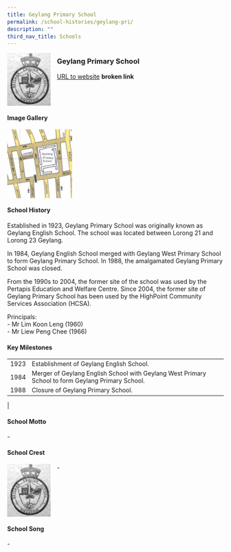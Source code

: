 ```yaml
---
title: Geylang Primary School
permalink: /school-histories/geylang-pri/
description: ""
third_nav_title: Schools
---
```

<img src="/images/geylangpri1.png" style="width:20%;margin-right:15px;" align = "left">

### **Geylang Primary School**
[URL to website](https://academyofsingaporeteachers.moe.edu.sg/moehc/school-histories/school/-) **broken link**

<br clear="left">

#### **Image Gallery**

<p><a href="https://d1yxymztqoj7qn.amplifyapp.com/images/geylangpri2.jpg">  
<img src="/images/geylangpri2.jpg" style="width:30%;margin-right:15px;" align = "left">
</a></p>

<br clear="left">

#### **School History**
Established in 1923, Geylang Primary School was originally known as Geylang English School. The school was located between Lorong 21 and Lorong 23 Geylang.  
  
In 1984, Geylang English School merged with Geylang West Primary School to form Geylang Primary School. In 1988, the amalgamated Geylang Primary School was closed.  
  
From the 1990s to 2004, the former site of the school was used by the Pertapis Education and Welfare Centre. Since 2004, the former site of Geylang Primary School has been used by the HighPoint Community Services Association (HCSA).  
  
Principals:<br>
\- Mr Lim Koon Leng (1960)<br>
\- Mr Liew Peng Chee (1966) 

#### **Key Milestones**

|  |  |
|:---:|---|
| 1923 | Establishment of Geylang English School. |
| 1984 | Merger of Geylang English School with Geylang West Primary School to form Geylang Primary School. |
| 1988 | Closure of Geylang Primary School. |
|

#### **School Motto**
\-

#### **School Crest**
<img src="/images/geylangpri1.png" style="width:20%;margin-right:15px;" align = "left">

\-

<br clear="left">

#### **School Song**
\-